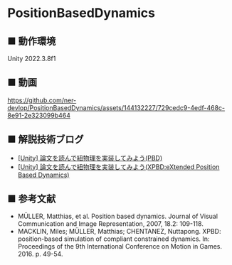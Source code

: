 # PositionBasedDynamics

## ■ 動作環境
Unity 2022.3.8f1

## ■ 動画
https://github.com/ner-devlop/PositionBasedDynamics/assets/144132227/729cedc9-4edf-468c-8e91-2e323099b464

## ■ 解説技術ブログ
- [[Unity] 論文を読んで紐物理を実装してみよう(PBD)](https://zenn.dev/nrdev/articles/141dbc5774f666)
- [[Unity] 論文を読んで紐物理を実装してみよう(XPBD:eXtended Position Based Dynamics)](https://zenn.dev/nrdev/articles/68ff50a19d91b9)

## ■ 参考文献
- MÜLLER, Matthias, et al. Position based dynamics. Journal of Visual Communication and Image Representation, 2007, 18.2: 109-118.
- MACKLIN, Miles; MÜLLER, Matthias; CHENTANEZ, Nuttapong. XPBD: position-based simulation of compliant constrained dynamics. In: Proceedings of the 9th International Conference on Motion in Games. 2016. p. 49-54.
